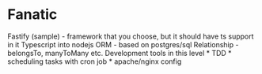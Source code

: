 # Fanatic
Fastify (sample) - framework that you choose, but it should have ts support in it  Typescript into nodejs ORM - based on postgres/sql Relationship - belongsTo, manyToMany etc.  Development tools in this level * TDD * scheduling tasks with cron job * apache/nginx config
